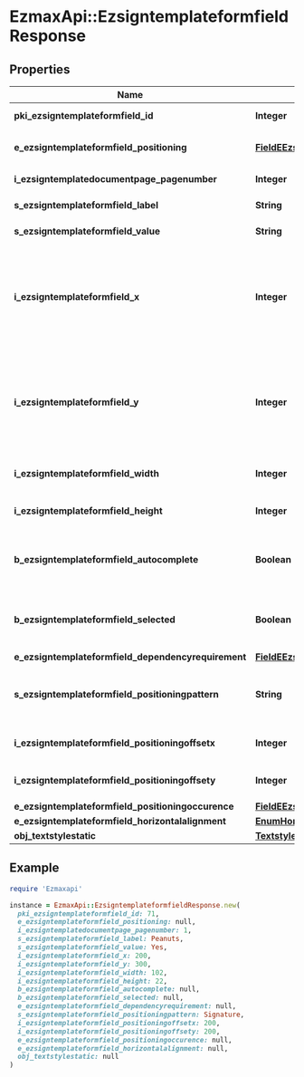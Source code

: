 # EzmaxApi::EzsigntemplateformfieldResponse

## Properties

| Name | Type | Description | Notes |
| ---- | ---- | ----------- | ----- |
| **pki_ezsigntemplateformfield_id** | **Integer** | The unique ID of the Ezsigntemplateformfield |  |
| **e_ezsigntemplateformfield_positioning** | [**FieldEEzsigntemplateformfieldPositioning**](FieldEEzsigntemplateformfieldPositioning.md) |  | [optional][default to &#39;PerCoordinates&#39;] |
| **i_ezsigntemplatedocumentpage_pagenumber** | **Integer** | The page number in the Ezsigntemplatedocument |  |
| **s_ezsigntemplateformfield_label** | **String** | The Label for the Ezsigntemplateformfield |  |
| **s_ezsigntemplateformfield_value** | **String** | The value for the Ezsigntemplateformfield | [optional] |
| **i_ezsigntemplateformfield_x** | **Integer** | The X coordinate (Horizontal) where to put the Ezsigntemplateformfield on the Ezsigntemplatepage.  Coordinate is calculated at 100dpi (dot per inch). So for example, if you want to put the Ezsigntemplateformfield 2 inches from the left border of the page, you would use \&quot;200\&quot; for the X coordinate. | [optional] |
| **i_ezsigntemplateformfield_y** | **Integer** | The Y coordinate (Vertical) where to put the Ezsigntemplateformfield on the Ezsigntemplatepage.  Coordinate is calculated at 100dpi (dot per inch). So for example, if you want to put the Ezsigntemplateformfield 3 inches from the top border of the page, you would use \&quot;300\&quot; for the Y coordinate. | [optional] |
| **i_ezsigntemplateformfield_width** | **Integer** | The Width of the Ezsigntemplateformfield in pixels calculated at 100 DPI |  |
| **i_ezsigntemplateformfield_height** | **Integer** | The Height of the Ezsigntemplateformfield in pixels calculated at 100 DPI  |  |
| **b_ezsigntemplateformfield_autocomplete** | **Boolean** | Whether the Ezsigntemplateformfield allows the use of the autocomplete of the browser.  This can only be set if eEzsigntemplateformfieldgroupType is **Text** | [optional] |
| **b_ezsigntemplateformfield_selected** | **Boolean** | Whether the Ezsigntemplateformfield is selected or not by default.  This can only be set if eEzsigntemplateformfieldgroupType is **Checkbox** or **Radio** | [optional] |
| **e_ezsigntemplateformfield_dependencyrequirement** | [**FieldEEzsigntemplateformfieldDependencyrequirement**](FieldEEzsigntemplateformfieldDependencyrequirement.md) |  | [optional] |
| **s_ezsigntemplateformfield_positioningpattern** | **String** | The string pattern to search for the positioning. **This is not a regexp**  This will be required if **eEzsigntemplateformfieldPositioning** is set to **PerCoordinates** | [optional] |
| **i_ezsigntemplateformfield_positioningoffsetx** | **Integer** | The offset X  This will be required if **eEzsigntemplateformfieldPositioning** is set to **PerCoordinates** | [optional] |
| **i_ezsigntemplateformfield_positioningoffsety** | **Integer** | The offset Y  This will be required if **eEzsigntemplateformfieldPositioning** is set to **PerCoordinates** | [optional] |
| **e_ezsigntemplateformfield_positioningoccurence** | [**FieldEEzsigntemplateformfieldPositioningoccurence**](FieldEEzsigntemplateformfieldPositioningoccurence.md) |  | [optional] |
| **e_ezsigntemplateformfield_horizontalalignment** | [**EnumHorizontalalignment**](EnumHorizontalalignment.md) |  | [optional] |
| **obj_textstylestatic** | [**TextstylestaticResponseCompound**](TextstylestaticResponseCompound.md) |  | [optional] |

## Example

```ruby
require 'Ezmaxapi'

instance = EzmaxApi::EzsigntemplateformfieldResponse.new(
  pki_ezsigntemplateformfield_id: 71,
  e_ezsigntemplateformfield_positioning: null,
  i_ezsigntemplatedocumentpage_pagenumber: 1,
  s_ezsigntemplateformfield_label: Peanuts,
  s_ezsigntemplateformfield_value: Yes,
  i_ezsigntemplateformfield_x: 200,
  i_ezsigntemplateformfield_y: 300,
  i_ezsigntemplateformfield_width: 102,
  i_ezsigntemplateformfield_height: 22,
  b_ezsigntemplateformfield_autocomplete: null,
  b_ezsigntemplateformfield_selected: null,
  e_ezsigntemplateformfield_dependencyrequirement: null,
  s_ezsigntemplateformfield_positioningpattern: Signature,
  i_ezsigntemplateformfield_positioningoffsetx: 200,
  i_ezsigntemplateformfield_positioningoffsety: 200,
  e_ezsigntemplateformfield_positioningoccurence: null,
  e_ezsigntemplateformfield_horizontalalignment: null,
  obj_textstylestatic: null
)
```

